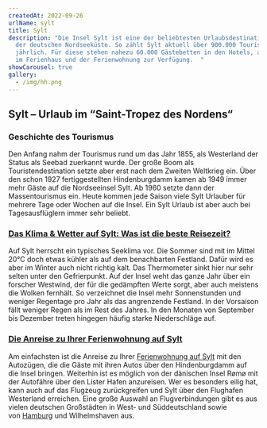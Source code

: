 ```yaml
---
createdAt: 2022-09-26
urlName: sylt
title: Sylt
description: "Die Insel Sylt ist eine der beliebtesten Urlaubsdestinationen an
  der deutschen Nordseeküste. So zählt Sylt aktuell über 900.000 Touristen
  jährlich. Für diese stehen nahezu 60.000 Gästebetten in den Hotels, aber auch
  im Ferienhaus und der Ferienwohnung zur Verfügung.  "
showCarousel: true
gallery:
  - /img/hh.png
---
```

<!--StartFragment-->

## Sylt – Urlaub im “Saint-Tropez des Nordens“

### Geschichte des Tourismus

Den Anfang nahm der Tourismus rund um das Jahr 1855, als Westerland der Status als Seebad zuerkannt wurde. Der große Boom als Touristendestination setzte aber erst nach dem Zweiten Weltkrieg ein. Über den schon 1927 fertiggestellten Hindenburgdamm kamen ab 1949 immer mehr Gäste auf die Nordseeinsel Sylt. Ab 1960 setzte dann der Massentourismus ein. Heute kommen jede Saison viele Sylt Urlauber für mehrere Tage oder Wochen auf die Insel. Ein Sylt Urlaub ist aber auch bei Tagesausflüglern immer sehr beliebt.

### [Das Klima & Wetter auf Sylt: Was ist die beste Reisezeit?](<>)

Auf Sylt herrscht ein typisches Seeklima vor. Die Sommer sind mit im Mittel 20°C doch etwas kühler als auf dem benachbarten Festland. Dafür wird es aber im Winter auch nicht richtig kalt. Das Thermometer sinkt hier nur sehr selten unter den Gefrierpunkt. Auf der Insel weht das ganze Jahr über ein forscher Westwind, der für die gedämpften Werte sorgt, aber auch meistens die Wolken fernhält. So verzeichnet die Insel mehr Sonnenstunden und weniger Regentage pro Jahr als das angrenzende Festland. In der Vorsaison fällt weniger Regen als im Rest des Jahres. In den Monaten von September bis Dezember treten hingegen häufig starke Niederschläge auf.

### [Die Anreise zu Ihrer Ferienwohnung auf Sylt](<>)

Am einfachsten ist die Anreise zu Ihrer [Ferienwohnung auf Sylt](https://www.travanto.de/urlaubsziele/sylt/) mit den Autozügen, die die Gäste mit ihren Autos über den Hindenburgdamm auf die Insel bringen. Weiterhin ist es möglich von der dänischen Insel Rømø mit der Autofähre über den Lister Hafen anzureisen. Wer es besonders eilig hat, kann auch auf das Flugzeug zurückgreifen und Sylt über den Flughafen Westerland erreichen. Eine große Auswahl an Flugverbindungen gibt es aus vielen deutschen Großstädten in West- und Süddeutschland sowie von [Hamburg](https://www.travanto.de/urlaubsziele/hamburg/) und Wilhelmshaven aus.

<!--EndFragment-->